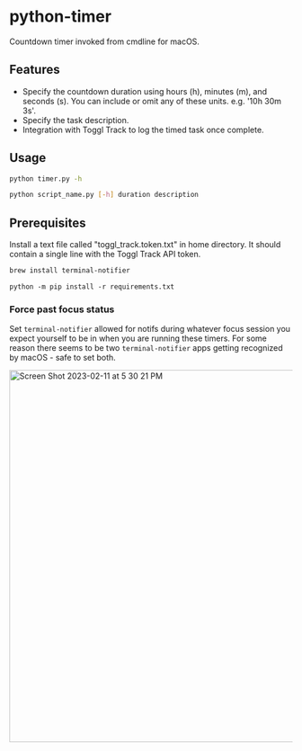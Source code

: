 # python-timer

Countdown timer invoked from cmdline for macOS.

## Features

- Specify the countdown duration using hours (h), minutes (m), and seconds (s).
  You can include or omit any of these units. e.g. '10h 30m 3s'.
- Specify the task description.
- Integration with Toggl Track to log the timed task once complete.

## Usage

```bash
python timer.py -h 
```

```bash
python script_name.py [-h] duration description
```

## Prerequisites

Install a text file called "toggl_track.token.txt" in home directory. It should
contain a single line with the Toggl Track API token.

```bash
brew install terminal-notifier
```

```
python -m pip install -r requirements.txt
```

### Force past focus status

Set `terminal-notifier` allowed for notifs during whatever focus session you expect yourself to be in when you are running these timers.
For some reason there seems to be two `terminal-notifier` apps getting recognized by macOS - safe to set both.

<img width="662" alt="Screen Shot 2023-02-11 at 5 30 21 PM" src="https://user-images.githubusercontent.com/38915815/218283827-3da29994-a64b-4747-9e63-977cd9f67fcf.png">
